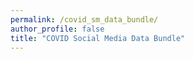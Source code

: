 ```yaml
---
permalink: /covid_sm_data_bundle/
author_profile: false
title: "COVID Social Media Data Bundle"
---
```

